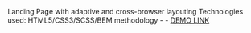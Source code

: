 Landing Page with adaptive and cross-browser layouting Technologies used: HTML5/CSS3/SCSS/BEM methodology -
    - [DEMO LINK](https://illia-sosnytskyi.github.io/Museum-landing/)
